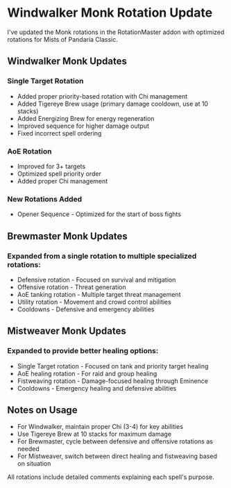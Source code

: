 # Windwalker Monk Rotation Update

I've updated the Monk rotations in the RotationMaster addon with optimized rotations for Mists of Pandaria Classic.

## Windwalker Monk Updates

### Single Target Rotation
- Added proper priority-based rotation with Chi management
- Added Tigereye Brew usage (primary damage cooldown, use at 10 stacks)
- Added Energizing Brew for energy regeneration
- Improved sequence for higher damage output
- Fixed incorrect spell ordering

### AoE Rotation
- Improved for 3+ targets
- Optimized spell priority order
- Added proper Chi management

### New Rotations Added
- Opener Sequence - Optimized for the start of boss fights

## Brewmaster Monk Updates

### Expanded from a single rotation to multiple specialized rotations:
- Defensive rotation - Focused on survival and mitigation
- Offensive rotation - Threat generation
- AoE tanking rotation - Multiple target threat management
- Utility rotation - Movement and crowd control abilities
- Cooldowns - Defensive and emergency abilities

## Mistweaver Monk Updates

### Expanded to provide better healing options:
- Single Target rotation - Focused on tank and priority target healing
- AoE healing rotation - For raid and group healing
- Fistweaving rotation - Damage-focused healing through Eminence
- Cooldowns - Emergency healing and defensive abilities

## Notes on Usage
- For Windwalker, maintain proper Chi (3-4) for key abilities
- Use Tigereye Brew at 10 stacks for maximum damage
- For Brewmaster, cycle between defensive and offensive rotations as needed
- For Mistweaver, switch between direct healing and fistweaving based on situation

All rotations include detailed comments explaining each spell's purpose.
